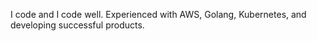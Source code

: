 I code and I code well. Experienced with AWS, Golang, Kubernetes, and developing successful products.
<!---
Kanishk-K/Kanishk-K is a ✨ special ✨ repository because its `README.md` (this file) appears on your GitHub profile.
You can click the Preview link to take a look at your changes.
--->
